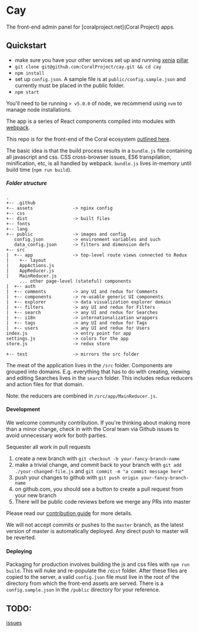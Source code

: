 # Cay

The front-end admin panel for [coralproject.net](Coral Project) apps.

## Quickstart

- make sure you have your other services set up and running [xenia](https://github.com/coralproject/xenia) [pillar](https://github.com/coralproject/pillar)
- `git clone git@github.com:CoralProject/cay.git && cd cay`
- `npm install`
- set up `config.json`. A sample file is at `public/config.sample.json` and currently must be placed in the public folder.
- `npm start`

You'll need to be running `> v5.0.0` of node, we recommend using `nvm` to manage node installations.

The app is a series of React components compiled into modules with [webpack](http://webpack.github.io/).

This repo is for the front-end of the Coral ecosystem [outlined here](https://github.com/coralproject/reef/blob/master/ECOSYSTEM.md).

The basic idea is that the build process results in a `bundle.js` file containing all javascript and css. CSS cross-browser issues, ES6 transpilation, minification, etc, is all handled by webpack. `bundle.js` lives in-memory until build time (`npm run build`).

##### Folder structure

```
.
+-- .github
+-- assets               -> nginx config
+-- css
+-- dist                 -> built files
+-- fonts
+-- lang
+-- public               -> images and config
   config.json           -> environment variables and such
   data_config.json      -> filters and dimension defs
+-- src
|  +-- app               -> top-level route views connected to Redux
|    +-- layout
|    AppActions.js
|    AppReducer.js
|    MainReducer.js
     ... other page-level (stateful) components
|  +-- auth
|  +-- comments          -> any UI and redux for Comments
|  +-- components        -> re-usable generic UI components
|  +-- explorer          -> data visualization explorer domain
|  +-- filters           -> any UI and redux for Filters
|  +-- search            -> any UI and redux for Searches
|  +-- i18n              -> internationalization wrappers
|  +-- tags              -> any UI and redux for Tags
|  +-- users             -> any UI and redux for Users
index.js                 -> entry point for app
settings.js              -> colors for the app
store.js                 -> redux store

+-- test                 -> mirrors the src folder
```

The meat of the application lives in the `/src` folder. Components are grouped into domains. E.g. everything that has to do with creating, viewing and editing Searches lives in the `search` folder. This includes redux reducers and action files for that domain.

Note: the reducers are combined in `/src/app/MainReducer.js`.

#### Development

We welcome community contribution. If you're thinking about making more than a minor change, check in with the Coral team via Github issues to avoid unnecessary work for both parties.

Sequester all work in pull requests

  1. create a new branch with `git checkout -b your-fancy-branch-name`
  2. make a trivial change, and commit back to your branch with `git add ./your-changed-file.js` and `git commit -m "a commit message here"`
  3. push your changes to github with `git push origin your-fancy-branch-name`
  4. on github.com, you should see a button to create a pull request from your new branch
  5. There will be public code reviews before we merge any PRs into master

Please read our [contribution guide](https://github.com/coralproject/cay/blob/master/.github/CONTRIBUTING.md) for more details.

We will not accept commits or pushes to the `master` branch, as the latest version of master is automatically deployed. Any direct push to master will be reverted.

#### Deploying

Packaging for production involves building the js and css files with `npm run build`. This will nuke and re-populate the `/dist` folder. After these files are copied to the server, a valid `config.json` file must live in the root of the directory from which the front-end assets are served. There is a `config.sample.json` in the `/public` directory for your reference.

## TODO:
[issues](https://github.com/coralproject/cay/issues)
